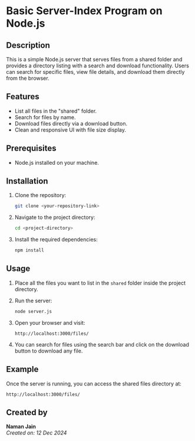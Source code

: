 
# Basic Server-Index Program on Node.js

## Description
This is a simple Node.js server that serves files from a shared folder and provides a directory listing with a search and download functionality. Users can search for specific files, view file details, and download them directly from the browser.

## Features
- List all files in the "shared" folder.
- Search for files by name.
- Download files directly via a download button.
- Clean and responsive UI with file size display.
  
## Prerequisites
- Node.js installed on your machine.

## Installation

1. Clone the repository:
   ```bash
   git clone <your-repository-link>
   ```

2. Navigate to the project directory:
   ```bash
   cd <project-directory>
   ```

3. Install the required dependencies:
   ```bash
   npm install
   ```

## Usage

1. Place all the files you want to list in the `shared` folder inside the project directory.
   
2. Run the server:
   ```bash
   node server.js
   ```

3. Open your browser and visit:
   ```
   http://localhost:3000/files/
   ```

4. You can search for files using the search bar and click on the download button to download any file.

## Example

Once the server is running, you can access the shared files directory at:
```
http://localhost:3000/files/
```

## Created by
**Naman Jain**  
*Created on: 12 Dec 2024*
